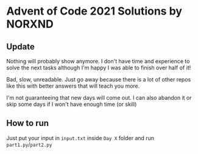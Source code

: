# Advent of Code 2021 Solutions by NORXND
## Update
Nothing will probably show anymore. I don't have time and experience to solve the next tasks although I'm happy I was able to finish over half of it!

Bad, slow, unreadable. Just go away because there is a lot of other repos like this with better answers that will teach you more.

I'm not guaranteeing that new days will come out.
I can also abandon it or skip some days if I won't have enough time (or skill)

## How to run
Just put your input in `input.txt` inside `Day X` folder and run `part1.py`/`part2.py`

